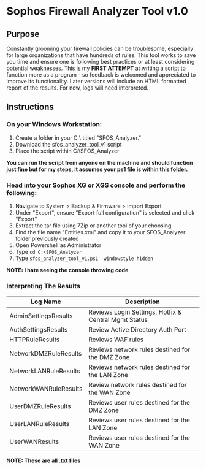 # Sophos Firewall Analyzer Tool v1.0

## Purpose

Constantly grooming your firewall policies can be troublesome, especially for large organizations that have hundreds of rules. This tool works to save you time and ensure one is following best practices or at least considering potential weaknesses. This is my **FIRST ATTEMPT** at writing a script to function more as a program - so feedback is welcomed and appreciated to improve its functionality. Later versions will include an HTML formatted report of the results. For now, logs will need interpreted.

## Instructions

### On your Windows Workstation: 

1) Create a folder in your C:\ titled "SFOS_Analyzer." 
2) Download the sfos_analyzer_tool_v1 script
3) Place the script within C:\SFOS_Analyzer

**You can run the script from anyone on the machine and should function just fine but for my steps, it assumes your ps1 file is within this folder.**

### Head into your Sophos XG or XGS console and perform the following:

1) Navigate to System > Backup & Firmware > Import Export
2) Under "Export", ensure "Export full configuration" is selected and click "Export"
3) Extract the tar file using 7Zip or another tool of your choosing
4) Find the file name "Entities.xml" and copy it to your SFOS_Analyzer folder previously created
5) Open Powershell as Administrator
6) Type `cd C:\SFOS_Analyzer`
7) Type `sfos_analyzer_tool_v1.ps1 -windowstyle hidden`

**NOTE: I hate seeing the console throwing code**

### Interpreting The Results

| Log Name | Description |
| --- | --- |
| AdminSettingsResults | Reviews Login Settings, Hotfix & Central Mgmt Status |
| AuthSettingsResults | Review Active Directory Auth Port |
| HTTPRuleResults | Reviews WAF rules |
| NetworkDMZRuleResults | Reviews network rules destined for the DMZ Zone |
| NetworkLANRuleResults | Reviews network rules destined for the LAN Zone |
| NetworkWANRuleResults | Review network rules destined for the WAN Zone |
| UserDMZRuleResults | Reviews user rules destined for the DMZ Zone |
| UserLANRuleResults | Reviews user rules destined for the LAN Zone |
| UserWANResults | Reviews user rules destined for the WAN Zone |


**NOTE: These are all .txt files**
